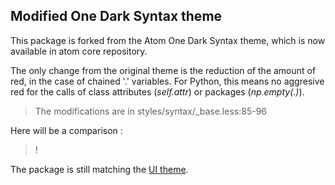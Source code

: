 ## Modified One Dark Syntax theme

This package is forked from the Atom One Dark Syntax theme, which is now available in atom core repository.

The only change from the original theme is the reduction of the amount of red, in the case of chained '.' variables.
For Python, this means no aggresive red for the calls of class attributes (_self.attr_) or packages (_np.empty(.)_).
> The modifications are in styles/syntax/\_base.less:85-96

Here will be a comparison :

> !

The package is still matching the [UI theme](https://atom.io/themes/one-dark-ui).
